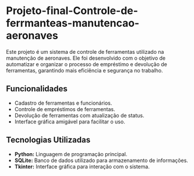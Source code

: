 # Projeto-final-Controle-de-ferrmanteas-manutencao-aeronaves
Este projeto é um sistema de controle de ferramentas utilizado na manutenção de aeronaves. Ele foi desenvolvido com o objetivo de automatizar e organizar o processo de empréstimo e devolução de ferramentas, garantindo mais eficiência e segurança no trabalho.

## Funcionalidades
- Cadastro de ferramentas e funcionários.
- Controle de empréstimos de ferramentas.
- Devolução de ferramentas com atualização de status.
- Interface gráfica amigável para facilitar o uso.

## Tecnologias Utilizadas
- **Python:** Linguagem de programação principal.
- **SQLite:** Banco de dados utilizado para armazenamento de informações.
- **Tkinter:** Interface gráfica para interação com o sistema.

